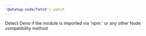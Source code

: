 ```yaml
---
'@whatwg-node/fetch': patch
---
```


Detect Deno if the module is imported via 'npm:' or any other Node compatibility method
